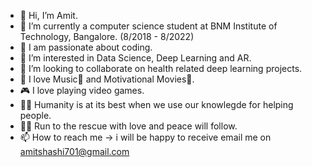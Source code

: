 - 👋 Hi, I’m Amit.
- 🌱 I’m currently a computer science student at BNM Institute of Technology, Bangalore. (8/2018 - 8/2022)
- 🙌 I am passionate about coding.
- 👀 I’m interested in Data Science, Deep Learning and AR.
- 💞️ I’m looking to collaborate on health related deep learning projects.
- 💖 I love Music🎵 and Motivational Movies🎥.
- 🎮 I love playing video games.
- 🐱‍🏍 Humanity is at its best when we use our knowlegde for helping people.
- 🐱‍🏍 Run to the rescue with love and peace will follow.
- 📫 How to reach me -> i will be happy to receive email me on amitshashi701@gmail.com

<!---
AmitShashi/AmitShashi is a ✨ special ✨ repository because its `README.md` (this file) appears on your GitHub profile.
You can click the Preview link to take a look at your changes.
--->
